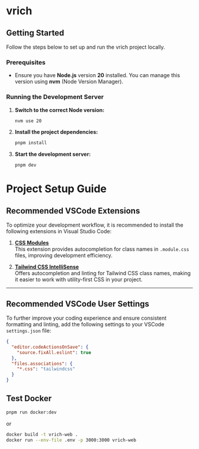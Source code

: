 # vrich

## Getting Started

Follow the steps below to set up and run the vrich project locally.

### Prerequisites

- Ensure you have **Node.js** version **20** installed. You can manage this version using **nvm** (Node Version Manager).

### Running the Development Server

1. **Switch to the correct Node version:**
   ```bash
   nvm use 20
   ```
2. **Install the project dependencies:**
   ```bash
   pnpm install
   ```
3. **Start the development server:**
   ```bash
   pnpm dev
   ```

# Project Setup Guide

## Recommended VSCode Extensions

To optimize your development workflow, it is recommended to install the following extensions in Visual Studio Code:

1. **[CSS Modules](https://marketplace.visualstudio.com/items?itemName=clinyong.vscode-css-modules)**  
   This extension provides autocompletion for class names in `.module.css` files, improving development efficiency.

2. **[Tailwind CSS IntelliSense](https://marketplace.visualstudio.com/items?itemName=bradlc.vscode-tailwindcss)**  
   Offers autocompletion and linting for Tailwind CSS class names, making it easier to work with utility-first CSS in your project.

---

## Recommended VSCode User Settings

To further improve your coding experience and ensure consistent formatting and linting, add the following settings to your VSCode `settings.json` file:

```json
{
  "editor.codeActionsOnSave": {
    "source.fixAll.eslint": true
  },
  "files.associations": {
    "*.css": "tailwindcss"
  }
}
```

## Test Docker

```bash
pnpm run docker:dev
```

or

```bash
docker build -t vrich-web .
docker run --env-file .env -p 3000:3000 vrich-web
```

